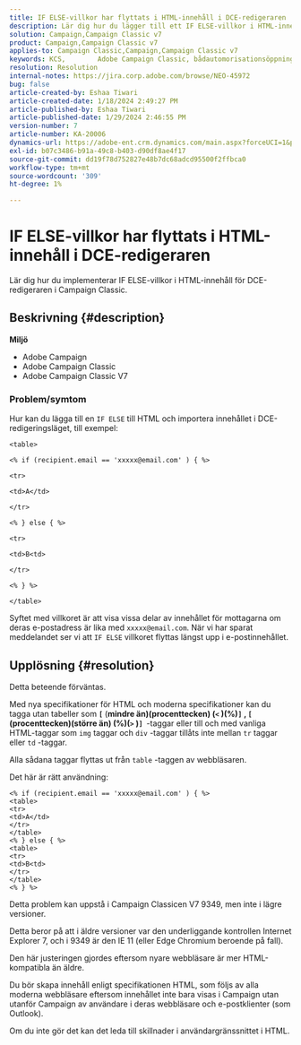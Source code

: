 ```yaml
---
title: IF ELSE-villkor har flyttats i HTML-innehåll i DCE-redigeraren
description: Lär dig hur du lägger till ett IF ELSE-villkor i HTML-innehållet och importerar innehållet i DCE-redigeringsläget.
solution: Campaign,Campaign Classic v7
product: Campaign,Campaign Classic v7
applies-to: Campaign Classic,Campaign,Campaign Classic v7
keywords: KCS, ​ ​ ​ ​ ​ ​ ​ Adobe Campaign Classic, bådautomorisationsöppningar bål finlanseringar finlanserbjudande Adobe Campaign, IF ELSE, HTML, DCE editor, felsökning, V7 9349
resolution: Resolution
internal-notes: https://jira.corp.adobe.com/browse/NEO-45972
bug: false
article-created-by: Eshaa Tiwari
article-created-date: 1/18/2024 2:49:27 PM
article-published-by: Eshaa Tiwari
article-published-date: 1/29/2024 2:46:55 PM
version-number: 7
article-number: KA-20006
dynamics-url: https://adobe-ent.crm.dynamics.com/main.aspx?forceUCI=1&pagetype=entityrecord&etn=knowledgearticle&id=81d16bc2-10b6-ee11-a569-6045bd006b3d
exl-id: b07c3486-b91a-49c8-b403-d90df8ae4f17
source-git-commit: dd19f78d752827e48b7dc68adcd95500f2ffbca0
workflow-type: tm+mt
source-wordcount: '309'
ht-degree: 1%

---
```


# IF ELSE-villkor har flyttats i HTML-innehåll i DCE-redigeraren


Lär dig hur du implementerar IF ELSE-villkor i HTML-innehåll för DCE-redigeraren i Campaign Classic.

## Beskrivning {#description}


<b>Miljö</b>

- Adobe Campaign
- Adobe Campaign Classic
- Adobe Campaign Classic V7


### <b>Problem/symtom</b>

Hur kan du lägga till en `IF ELSE` till HTML och importera innehållet i DCE-redigeringsläget, till exempel:


```
<table>

<% if (recipient.email == 'xxxxx@email.com' ) { %>

<tr>

<td>A</td>

</tr>

<% } else { %>

<tr>

<td>B<td>

</tr>

<% } %>

</table>
```


Syftet med villkoret är att visa vissa delar av innehållet för mottagarna om deras e-postadress är lika med `xxxxx@email.com`. När vi har sparat meddelandet ser vi att `IF ELSE` villkoret flyttas längst upp i e-postinnehållet.


## Upplösning {#resolution}


Detta beteende förväntas.

Med nya specifikationer för HTML och moderna specifikationer kan du tagga utan tabeller som <b>`[` </b>(<b>mindre än)(procenttecken) (`<` )(%)`]` , `[` (procenttecken)(större än) (%)(`>` )`]`  </b>-taggar eller till och med vanliga HTML-taggar som `img` taggar och `div` -taggar tillåts inte mellan `tr` taggar eller `td` -taggar.

Alla sådana taggar flyttas ut från `table` -taggen av webbläsaren.

Det här är rätt användning:


```
<% if (recipient.email == 'xxxxx@email.com' ) { %>
<table>
<tr>
<td>A</td>
</tr>
</table>
<% } else { %>
<table>
<tr>
<td>B<td>
</tr>
</table>
<% } %>
```


Detta problem kan uppstå i Campaign Classicen V7 9349, men inte i lägre versioner.

Detta beror på att i äldre versioner var den underliggande kontrollen Internet Explorer 7, och i 9349 är den IE 11 (eller Edge Chromium beroende på fall).

Den här justeringen gjordes eftersom nyare webbläsare är mer HTML-kompatibla än äldre.

Du bör skapa innehåll enligt specifikationen HTML, som följs av alla moderna webbläsare eftersom innehållet inte bara visas i Campaign utan utanför Campaign av användare i deras webbläsare och e-postklienter (som Outlook).

Om du inte gör det kan det leda till skillnader i användargränssnittet i HTML.
